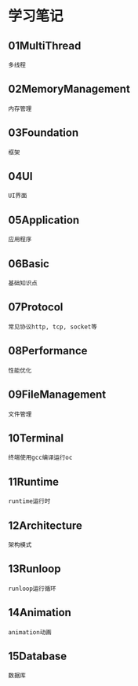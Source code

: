 # 学习笔记

## 01MultiThread
	多线程
	
## 02MemoryManagement
	内存管理
	
## 03Foundation
	框架
	
## 04UI
	UI界面
	
## 05Application
	应用程序
	
## 06Basic
	基础知识点
	
## 07Protocol
	常见协议http, tcp, socket等
	
## 08Performance
	性能优化
	
## 09FileManagement
	文件管理	
	
## 10Terminal
	终端使用gcc编译运行oc
		
## 11Runtime
	runtime运行时

## 12Architecture
	架构模式
	
## 13Runloop
	runloop运行循环
	
## 14Animation
	animation动画

## 15Database
	数据库
	



